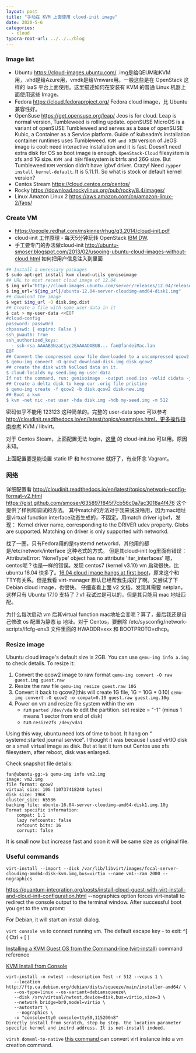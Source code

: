 ```yaml
---
layout: post
title: "手动在 KVM 上面使用 cloud-init image"
date: 2020-5-6
categories:
  - cloud
typora-root-url: ../../../blog
---
```

### Image list
- Ubuntu <https://cloud-images.ubuntu.com/> .img是给QEUM和KVM用，.vhd是给Azure用，vmdk是给Vmware用。一般这些是在 OpenStack 这样的 IaaS 平台上面使用。这里描述如何在安装有 KVM 的普通 Linux 机器上面使用这些 Image。
- Fedora <https://cloud.fedoraproject.org/> Fedora cloud image，比 Ubuntu 兼容性好。
- OpenSuse <https://get.opensuse.org/leap/> Jeos is for cloud. Leap is normal version, Tumbleweed is rolling update. openSUSE MicroOS is a variant of openSUSE Tumbleweed and serves as a base of openSUSE Kubic, a Container as a Service platform. Guide of kubeadm’s installation container runtimes uses Tumbleweed. `KVM and XEN` version of JeOS image is cool: need interactive installation and it is fast. Doesn’t need extra disk for OS so boot image is enough. `OpenStack-Cloud` filesystem is xfs and 1G size. `KVM and XEN` filesystem is btrfs and 26G size. But Tumbleweed `KVM` version didn't have igbvf driver. Crazy! Need `zypper install kernel-default`. It is 5.11.11. So what is stock or default kernel version?
- Centos Stream <https://cloud.centos.org/centos/>
- Rocky <https://download.rockylinux.org/pub/rocky/8.4/images/>
- Linux Amazon Linux 2 https://aws.amazon.com/cn/amazon-linux-2/faqs/

### Create VM
* <https://people.redhat.com/mskinner/rhug/q3.2014/cloud-init.pdf>
* cloud-init 工作原理 - 每天5分钟玩转 OpenStack [IBM DW](https://www.ibm.com/developerworks/community/blogs/132cfa78-44b0-4376-85d0-d3096cd30d3f/entry/cloud_init_%E5%8E%9F%E7%90%86_%E6%AF%8F%E5%A4%A95%E5%88%86%E9%92%9F%E7%8E%A9%E8%BD%AC_OpenStack_171?lang=en).
* 手工要专门的办法做cloud-init <http://ubuntu-smoser.blogspot.com/2013/02/usooing-ubuntu-cloud-images-without-cloud.html> 如何把用户信息注入到里面

```sh
## Install a necessary packages 
$ sudo apt-get install kvm cloud-utils genisoimage 
## URL to most recent cloud image of 12.04 
$ img_url="http://cloud-images.ubuntu.com/server/releases/12.04/release" 
$ img_url="${img_url}/ubuntu-12.04-server-cloudimg-amd64-disk1.img" 
## download the image 
$ wget $img_url -O disk.img.dist 
## Create a file with some user-data in it 
$ cat > my-user-data <<EOF 
#cloud-config 
password: passw0rd 
chpasswd: { expire: False } 
ssh_pwauth: True
ssh_authorized_keys: 
  - ssh-rsa AAAAB3NzaC1yc2EAAAADABUB... fan@fandeiMac.lan
EOF 
## Convert the compressed qcow file downloaded to a uncompressed qcow2 
$ qemu-img convert -O qcow2 download-disk.img disk.qcow2 
## create the disk with NoCloud data on it. 
$ cloud-localds my-seed.img my-user-data 
If not the command, run: genisoimage  -output seed.iso -volid cidata -joliet -rock user-data meta-data 
## Create a delta disk to keep our .orig file pristine 
$ qemu-img create -f qcow2 -b disk.qcow2 disk-new.img 
## Boot a kvm 
$ kvm -net nic -net user -hda disk.img -hdb my-seed.img -m 512
```
密码似乎不能用 123123 这种简单的。完整的 user-data spec 可以参考 http://cloudinit.readthedocs.io/en/latest/topics/examples.html，更多操作指南参考 KVM / libvirt。

对于 Centos Steam，上面配置无法 login，[这里](https://github.com/cockpit-project/bots/tree/main/machine) 的 cloud-init.iso 可以用。原因未知。

上面配置要是能设置 static IP 和 hostname 就好了，有点怀念 Vagrant。

### 网络
详细配置看 <http://cloudinit.readthedocs.io/en/latest/topics/network-config-format-v2.html>
<https://gist.github.com/smoser/635897f845f7cb56c0a7ac3018a4f476> 这个提供了样例和调试的方法。
其中match的方法对于我来说没啥用，因为mac地址是virtual function interface动态生成的，不固定。用match driver igbvf，发现：
Kernel driver name, corresponding to the DRIVER udev property. Globs are supported. Matching on driver is only supported with networkd.

找了一圈，只有Fedora用的是systemd networkd，其他用的都是/etc/network/interface 这种老式的方式。
但是其cloud-init log里面有错误：AttributeError: 'NoneType' object has no attribute 'iter_interfaces'
嗯，centos呢？也是一样的错误。发现 centos7 (kernel v3.10) vm 启动很快，比 ubuntu 16.04 快多了。[16.04 cloud image hangs at first boot](https://bugs.launchpad.net/cloud-images/+bug/1573095)，原来这个和 TTY有关系。但是我看 virt-manager 默认已经帮我生成好了啊。又尝试了下 Debian cloud image，也很快。
仔细查看上面 v2 文档，发现其需要 netplan，这样只有 Ubuntu 17.10 支持了？v1 我试过是可以的，但是其只能用 mac 地址匹配。

为什么每次启动 vm 后其virtual function mac地址会变呢？算了，最后我还是自己修改 os 配置为静态 ip 地址。对于 Centos，要删除 /etc/sysconfig/network-scripts/ifcfg-ens3 文件里面的 HWADDR=xxx 和 BOOTPROTO=dhcp。

### Resize image
Ubuntu cloud image's default size is 2GB. You can use `qemu-img info a.img` to check details. To resize it:

1. Convert the qcow2 image to raw format
`qemu-img convert -O raw guest.img guest.raw`
2. Resize the raw file
`qemu-img resize guest.raw 10G`
3. Convert it back to qcow2(this will create 1G file, 1G = 10G * 0.10)
`qemu-img convert -O qcow2 -o compat=0.10 guest.raw guest.img.10g`
4. Power on vm and resize file system within the vm
    * run `parted /dev/vda` to edit the partition. set resize = "-1" (minus 1 means 1 sector from end of disk)
    * run `resize2fs /dev/vda1`

Using this way, ubuntu need lots of time to boot. It hang on “ systemd:started journal service”. I thought it was because I used virtIO disk or a small virtual image as disk. But at last it turn out
Centos use xfs filesystem, after reboot, disk was enlarged.

Check snapshot file details:
```
fan@ubuntu-gg:~$ qemu-img info vm2.img
image: vm2.img
file format: qcow2
virtual size: 10G (10737418240 bytes)
disk size: 196K
cluster_size: 65536
backing file: ubuntu-16.04-server-cloudimg-amd64-disk1.img.10g
Format specific information:
    compat: 1.1
    lazy refcounts: false
    refcount bits: 16
    corrupt: false
```
It is small now but increase fast and soon it will be same size as original file. 

### Useful commands
`virt-install --import --disk /var/lib/libvirt/images/focal-server-cloudimg-amd64-disk-kvm.img,bus=virtio --name vm1--ram 2000 --nographics`

https://quantum-integration.org/posts/install-cloud-guest-with-virt-install-and-cloud-init-configuration.html
--nographics option forces virt-install to redirect the console output to the terminal window. After successful boot you get to the vm promt:

For Debian, it will start an install dialog.

`virt console vm`
to connect running vm.
The default escape key - to exit: ^[ ( Ctrl + [ )

[Installing a KVM Guest OS from the Command-line (virt-install)](https://www.techotopia.com/index.php/Installing_a_KVM_Guest_OS_from_the_Command-line_(virt-install)) command reference

[KVM Install from Console](https://arstechnica.com/civis/viewtopic.php?f=16&t=1165804)
```
virt-install -n nwtest --description Test -r 512 --vcpus 1 \ 
   --location http://ftp.ca.debian.org/debian/dists/squeeze/main/installer-amd64/ \ 
   --os-type=linux --os-variant=debiansqueeze\ 
   --disk /srv/virtual/nwtest,device=disk,bus=virtio,size=3 \ 
   --network bridge=br0,model=virtio \ 
   --autostart \ 
    --nographics \ 
   -x "console=tty0 console=ttyS0,115200n8" 
Directly install from scratch, step by step. the location parameter specific kernel and initrd address. It is net-install indeed.
```

`virsh domxml-to-native`
[this command ](https://unix.stackexchange.com/questions/587045/convert-libvirt-xml-into-qemu-command-line) can 
convert virt instance into a vm creation command.
